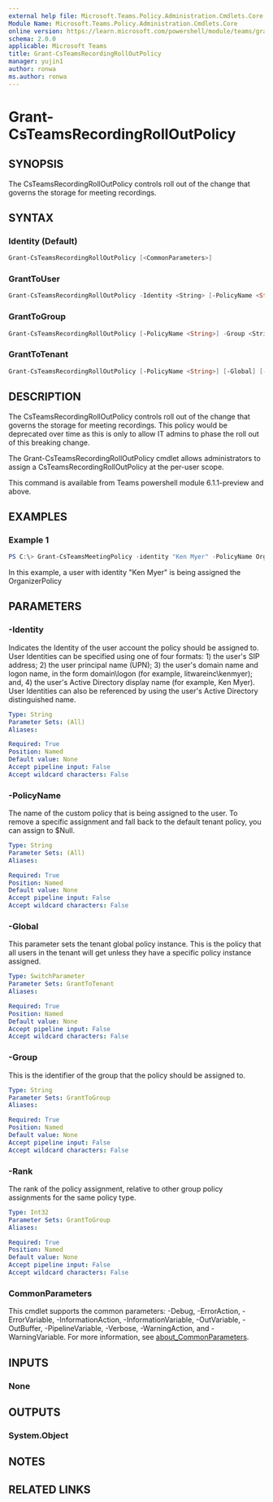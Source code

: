 ```yaml
---
external help file: Microsoft.Teams.Policy.Administration.Cmdlets.Core.dll-Help.xml
Module Name: Microsoft.Teams.Policy.Administration.Cmdlets.Core
online version: https://learn.microsoft.com/powershell/module/teams/grant-csteamsrecordingrolloutpolicy
schema: 2.0.0
applicable: Microsoft Teams
title: Grant-CsTeamsRecordingRollOutPolicy
manager: yujin1
author: ronwa
ms.author: ronwa
---
```


# Grant-CsTeamsRecordingRollOutPolicy

## SYNOPSIS
The CsTeamsRecordingRollOutPolicy controls roll out of the change that governs the storage for meeting recordings. 

## SYNTAX

### Identity (Default)

```powershell
Grant-CsTeamsRecordingRollOutPolicy [<CommonParameters>]
```

### GrantToUser

```powershell
Grant-CsTeamsRecordingRollOutPolicy -Identity <String> [-PolicyName <String>] [<CommonParameters>]
```

### GrantToGroup

```powershell
Grant-CsTeamsRecordingRollOutPolicy [-PolicyName <String>] -Group <String> -Rank <Int32> [<CommonParameters>]
```

### GrantToTenant

```powershell
Grant-CsTeamsRecordingRollOutPolicy [-PolicyName <String>] [-Global] [-Force] [<CommonParameters>]
```

## DESCRIPTION
The CsTeamsRecordingRollOutPolicy controls roll out of the change that governs the storage for meeting recordings. This policy would be deprecated over time as this is only to allow IT admins to phase the roll out of this breaking change.

The Grant-CsTeamsRecordingRollOutPolicy cmdlet allows administrators to assign a CsTeamsRecordingRollOutPolicy at the per-user scope.

This command is available from Teams powershell module 6.1.1-preview and above.

## EXAMPLES

### Example 1
```powershell
PS C:\> Grant-CsTeamsMeetingPolicy -identity "Ken Myer" -PolicyName OrganizerPolicy
```

In this example, a user with identity "Ken Myer" is being assigned the OrganizerPolicy

## PARAMETERS

### -Identity
Indicates the Identity of the user account the policy should be assigned to. User Identities can be specified using one of four formats: 1) the user's SIP address; 2) the user principal name (UPN); 3) the user's domain name and logon name, in the form domain\logon (for example, litwareinc\kenmyer); and, 4) the user's Active Directory display name (for example, Ken Myer). User Identities can also be referenced by using the user's Active Directory distinguished name.

```yaml
Type: String
Parameter Sets: (All)
Aliases:

Required: True
Position: Named
Default value: None
Accept pipeline input: False
Accept wildcard characters: False
```

### -PolicyName
The name of the custom policy that is being assigned to the user. To remove a specific assignment and fall back to the default tenant policy, you can assign to $Null.

```yaml
Type: String
Parameter Sets: (All)
Aliases:

Required: True
Position: Named
Default value: None
Accept pipeline input: False
Accept wildcard characters: False
```

### -Global

This parameter sets the tenant global policy instance. This is the policy that all users in the tenant will get unless they have a specific policy instance assigned.

```yaml
Type: SwitchParameter
Parameter Sets: GrantToTenant
Aliases:

Required: True
Position: Named
Default value: None
Accept pipeline input: False
Accept wildcard characters: False
```

### -Group

This is the identifier of the group that the policy should be assigned to.

```yaml
Type: String
Parameter Sets: GrantToGroup
Aliases:

Required: True
Position: Named
Default value: None
Accept pipeline input: False
Accept wildcard characters: False
```

### -Rank

The rank of the policy assignment, relative to other group policy assignments for the same policy type.

```yaml
Type: Int32
Parameter Sets: GrantToGroup
Aliases:

Required: True
Position: Named
Default value: None
Accept pipeline input: False
Accept wildcard characters: False
```

### CommonParameters
This cmdlet supports the common parameters: -Debug, -ErrorAction, -ErrorVariable, -InformationAction, -InformationVariable, -OutVariable, -OutBuffer, -PipelineVariable, -Verbose, -WarningAction, and -WarningVariable. For more information, see [about_CommonParameters](http://go.microsoft.com/fwlink/?LinkID=113216).

## INPUTS

### None

## OUTPUTS

### System.Object
## NOTES

## RELATED LINKS

